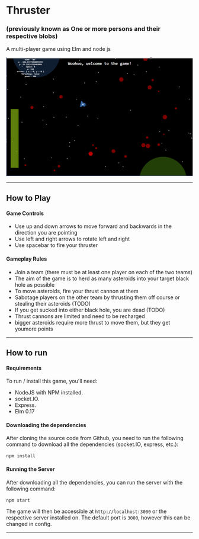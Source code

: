 # Thruster

### (previously known as One or more persons and their respective blobs)

A multi-player game using Elm and node js
 
![Image](screenshot.png)

---

## How to Play

#### Game Controls
- Use up and down arrows to move forward and backwards in the direction you are pointing
- Use left and right arrows to rotate left and right
- Use spacebar to fire your thruster

#### Gameplay Rules
- Join a team (there must be at least one player on each of the two teams)
- The aim of the game is to herd as many asteroids into your target black hole as possible
- To move asteroids, fire your thrust cannon at them
- Sabotage players on the other team by thrusting them off course or stealing their asteroids (TODO)
- If you get sucked into either black hole, you are dead (TODO)
- Thrust cannons are limited and need to be recharged
- bigger asteroids require more thrust to move them, but they get youmore points

---

## How to run

#### Requirements
To run / install this game, you'll need:
- NodeJS with NPM installed.
- socket.IO.
- Express.
- Elm 0.17


#### Downloading the dependencies
After cloning the source code from Github, you need to run the following command to download all the dependencies (socket.IO, express, etc.):

```
npm install
```

#### Running the Server
After downloading all the dependencies, you can run the server with the following command:

```
npm start
```

The game will then be accessible at `http://localhost:3000` or the respective server installed on. The default port is `3000`, however this can be changed in config. 

---
